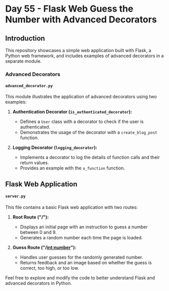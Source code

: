 # Day 55 - Flask Web Guess the Number with Advanced Decorators

## Introduction

This repository showcases a simple web application built with Flask, a Python web framework, and includes examples of advanced decorators in a separate module.

### Advanced Decorators

#### `advanced_decorator.py`

This module illustrates the application of advanced decorators using two examples:

1. **Authentication Decorator (`is_authenticated_decorator`):**
    - Defines a `User` class with a decorator to check if the user is authenticated.
    - Demonstrates the usage of the decorator with a `create_blog_post` function.

2. **Logging Decorator (`logging_decorator`):**
    - Implements a decorator to log the details of function calls and their return values.
    - Provides an example with the `a_function` function.

## Flask Web Application

#### `server.py`

This file contains a basic Flask web application with two routes:

1. **Root Route ("/"):**
    - Displays an initial page with an instruction to guess a number between 0 and 9.
    - Generates a random number each time the page is loaded.

2. **Guess Route ("/<int:number>"):**
    - Handles user guesses for the randomly generated number.
    - Returns feedback and an image based on whether the guess is correct, too high, or too low.

Feel free to explore and modify the code to better understand Flask and advanced decorators in Python.
